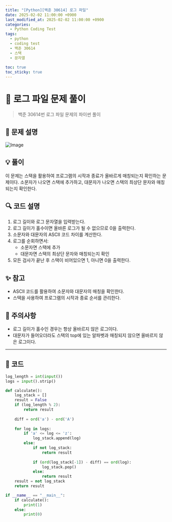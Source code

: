 ```yaml
---
title: "[Python][백준 30614] 로그 파일"
date: 2025-02-02 11:00:00 +0900
last_modified_at: 2025-02-02 11:00:00 +0900
categories:
  - Python Coding Test
tags:
  - python
  - coding test
  - 백준 30614
  - 스택
  - 문자열
  
toc: true
toc_sticky: true
---
```


# 📝 로그 파일 문제 풀이

> 백준 30614번 로그 파일 문제의 파이썬 풀이

## 📝 문제 설명

![Image](https://github.com/user-attachments/assets/25889b8c-49f6-473c-b560-9c2468a0cf15)

## 💡 풀이

이 문제는 스택을 활용하여 프로그램의 시작과 종료가 올바르게 매칭되는지 확인하는 문제이다. 소문자가 나오면 스택에 추가하고, 대문자가 나오면 스택의 최상단 문자와 매칭되는지 확인한다.

## 🔍 코드 설명

1. 로그 길이와 로그 문자열을 입력받는다.
2. 로그 길이가 홀수이면 올바른 로그가 될 수 없으므로 0을 출력한다.
3. 소문자와 대문자의 ASCII 코드 차이를 계산한다.
4. 로그를 순회하면서:
   - 소문자면 스택에 추가
   - 대문자면 스택의 최상단 문자와 매칭되는지 확인
5. 모든 검사가 끝난 후 스택이 비어있으면 1, 아니면 0을 출력한다.

## ✨ 참고

- ASCII 코드를 활용하여 소문자와 대문자의 매칭을 확인한다.
- 스택을 사용하여 프로그램의 시작과 종료 순서를 관리한다.

## 🎯 주의사항

- 로그 길이가 홀수인 경우는 항상 올바르지 않은 로그이다.
- 대문자가 들어오더라도 스택의 top에 있는 알파벳과 매칭되지 않으면 올바르지 않은 로그이다.

---

## 📝 코드

```python
log_length = int(input())
logs = input().strip()

def calculate():
    log_stack = []
    result = False
    if (log_length % 2):
        return result
    
    diff = ord('a') - ord('A')
    
    for log in logs:
        if 'a' <= log <= 'z':
            log_stack.append(log)
        else:
            if not log_stack:
                return result
            
            if (ord(log_stack[-1]) - diff) == ord(log):
                log_stack.pop()
            else:
                return result
    result = not log_stack
    return result

if __name__ == "__main__":
    if calculate():
        print(1)
    else:
        print(0)
```
